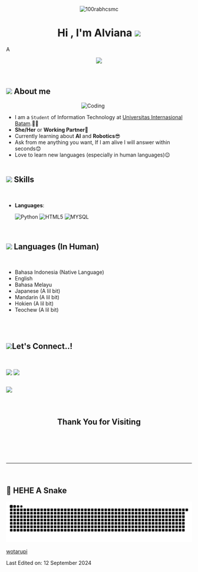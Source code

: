 <p align="center"> <img src="https://komarev.com/ghpvc/?username=wotarupi&label=Profile%20views&color=0e75b6&style=flat" alt="100rabhcsmc" /> </p>

<h1 align="center"><b>Hi , I'm Alviana </b><img src="https://media.giphy.com/media/hvRJCLFzcasrR4ia7z/giphy.gif" width="35"></h1>
<!--  -->A
<p align="center">
  <a href="https://github.com/DenverCoder1/readme-typing-svg"><img src="https://readme-typing-svg.herokuapp.com?font=Time+New+Roman&color=%23C8BE25&size=25&center=true&vCenter=true&width=600&height=100&lines=Information+Techonology+Student&hearts;++;AI+Newbie,;Love+To+Learn+New+Stuffs,;Want+to+Learn+All+Languages+in+This+World<3"></a>

</p>


<br>



	
## <picture><img src = "https://github.com/7oSkaaa/7oSkaaa/blob/main/Images/about_me.gif?raw=true" width = 50px></picture> About me

<img align="right" alt="Coding" width="300" src="https://cdn.dribbble.com/users/1277312/screenshots/14733298/media/39b1045e593737587dd60e42c8422d1f.gif" >

<br>

- I am a `Student` of Information Technology at [Universitas Internasional Batam](https://uib.ac.id).👩‍🎓
- **She/Her** or **Working Partner**🥳
- Currently learning about **AI** and **Robotics**😎
- Ask from me anything you want, If I am alive I will answer within seconds😊
- Love to learn new languages (especially in human languages)😉
<br><br>


## <img src="https://media2.giphy.com/media/QssGEmpkyEOhBCb7e1/giphy.gif?cid=ecf05e47a0n3gi1bfqntqmob8g9aid1oyj2wr3ds3mg700bl&rid=giphy.gif" width ="25"><b>  Skills</b>
<br>

<p align="center">

- **Languages**:
  
    ![Python](https://img.shields.io/badge/Python%20-%2314354C.svg?style=for-the-badge&logo=python&logoColor=white)
    ![HTML5](https://img.shields.io/badge/HTML5%20-%23E34F26.svg?style=for-the-badge&logo=html5&logoColor=white)
    ![MYSQL](https://img.shields.io/badge/mysql-%234479A1.svg?&style=for-the-badge&logo=mysql&logoColor=white)


<br>

## <picture><img src = "https://media.giphy.com/media/TEnXkcsHrP4YedChhA/giphy.gif?raw=true" width = 50px></picture> Languages (In Human)

<br>
 
- Bahasa Indonesia (Native Language)
- English
- Bahasa Melayu
- Japanese (A lil bit)
- Mandarin (A lil bit)
- Hokien (A lil bit)
- Teochew (A lil bit)

<br><br>


</p>

## <img src='https://raw.githubusercontent.com/ShahriarShafin/ShahriarShafin/main/Assets/handshake.gif' width="80">Let's Connect..!
<br>
<div align='left'>
  
<a href = 'https://www.github.com/wotarupi'> <img width = '32px' align= 'center' src="https://raw.githubusercontent.com/rahulbanerjee26/githubAboutMeGenerator/main/icons/github.svg"/></a>
<a href = 'https://www.instagram.com/pirupiruuu_/'> <img width = '32px' align = 'center' src="https://img.icons8.com/doodle/40/000000/instagram-new--v2.png"></a>


</div>

<br>
<img src="https://user-images.githubusercontent.com/73097560/115834477-dbab4500-a447-11eb-908a-139a6edaec5c.gif">
<br>
<br>
<br>

<div align='center'>

## <b>Thank You for Visiting</b>

</div>
<br>
<br>
<br>
<br>

---

<br>

## 🐍 HEHE A Snake
	
<p align = "center">
	<img src = "https://github.com/7oSkaaa/7oSkaaa/blob/output/github-contribution-grid-snake.svg?" alt = "Snake Game"/>
</p>

[wotarupi](https://github.com/wotarupi)

Last Edited on: 12 September 2024
